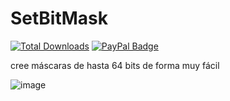 # SetBitMask
[![Total Downloads](https://img.shields.io/github/downloads/LuSlower/SetBitMask/total.svg)](https://github.com/LuSlower/SetBitMask/releases) [![PayPal Badge](https://img.shields.io/badge/PayPal-003087?logo=paypal&logoColor=fff&style=flat)](https://paypal.me/eldontweaks) 

cree máscaras de hasta 64 bits de forma muy fácil

![image](https://github.com/LuSlower/SetBitMask/assets/148411728/b922822b-25a0-4667-a2b7-258b6d909cf2)


